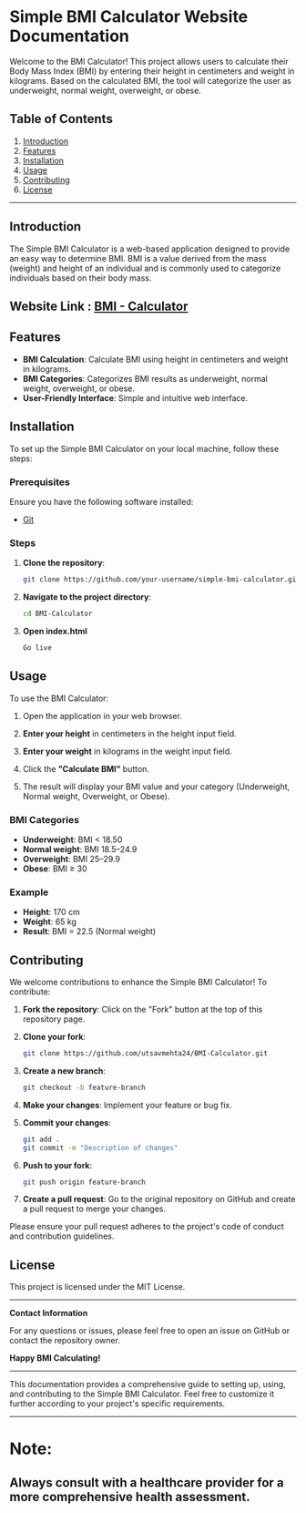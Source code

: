 # Simple BMI Calculator Website Documentation

Welcome to the BMI Calculator! This project allows users to calculate their Body Mass Index (BMI) by entering their height in centimeters and weight in kilograms. Based on the calculated BMI, the tool will categorize the user as underweight, normal weight, overweight, or obese. 

## Table of Contents

1. [Introduction](#introduction)
2. [Features](#features)
3. [Installation](#installation)
4. [Usage](#usage)
5. [Contributing](#contributing)
6. [License](#license)

---

## Introduction

The Simple BMI Calculator is a web-based application designed to provide an easy way to determine BMI. BMI is a value derived from the mass (weight) and height of an individual and is commonly used to categorize individuals based on their body mass.

## Website Link : [BMI - Calculator](https://r-bmicalculator.netlify.app/)

## Features

- **BMI Calculation**: Calculate BMI using height in centimeters and weight in kilograms.
- **BMI Categories**: Categorizes BMI results as underweight, normal weight, overweight, or obese.
- **User-Friendly Interface**: Simple and intuitive web interface.

## Installation

To set up the Simple BMI Calculator on your local machine, follow these steps:

### Prerequisites

Ensure you have the following software installed:
- [Git](https://git-scm.com/)

### Steps

1. **Clone the repository**:
    ```bash
    git clone https://github.com/your-username/simple-bmi-calculator.git
    ```

2. **Navigate to the project directory**:
    ```bash
    cd BMI-Calculator
    ```
3. **Open index.html**
    ```bash
    Go live
    ```

## Usage

To use the BMI Calculator:

1. Open the application in your web browser.

2. **Enter your height** in centimeters in the height input field.

3. **Enter your weight** in kilograms in the weight input field.

4. Click the **"Calculate BMI"** button.

5. The result will display your BMI value and your category (Underweight, Normal weight, Overweight, or Obese).

### BMI Categories

- **Underweight**: BMI < 18.50
- **Normal weight**: BMI 18.5–24.9
- **Overweight**: BMI 25–29.9
- **Obese**: BMI ≥ 30

### Example

- **Height**: 170 cm
- **Weight**: 65 kg
- **Result**: BMI = 22.5 (Normal weight)

## Contributing

We welcome contributions to enhance the Simple BMI Calculator! To contribute:

1. **Fork the repository**:
    Click on the "Fork" button at the top of this repository page.

2. **Clone your fork**:
    ```bash
    git clone https://github.com/utsavmehta24/BMI-Calculator.git
    ```

3. **Create a new branch**:
    ```bash
    git checkout -b feature-branch
    ```

4. **Make your changes**:
    Implement your feature or bug fix.

5. **Commit your changes**:
    ```bash
    git add .
    git commit -m "Description of changes"
    ```

6. **Push to your fork**:
    ```bash
    git push origin feature-branch
    ```

7. **Create a pull request**:
    Go to the original repository on GitHub and create a pull request to merge your changes.

Please ensure your pull request adheres to the project's code of conduct and contribution guidelines.

## License

This project is licensed under the MIT License.

---

**Contact Information**

For any questions or issues, please feel free to open an issue on GitHub or contact the repository owner.

**Happy BMI Calculating!**

---

This documentation provides a comprehensive guide to setting up, using, and contributing to the Simple BMI Calculator. Feel free to customize it further according to your project's specific requirements.

---
# Note:

## Always consult with a healthcare provider for a more comprehensive health assessment.

